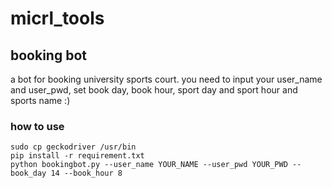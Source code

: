 # micrl_tools

## booking bot

a bot for booking university sports court. you need to input your user_name and user_pwd, 
set book day, book hour, sport day and sport hour and sports name :)

### how to use
```
sudo cp geckodriver /usr/bin
pip install -r requirement.txt
python bookingbot.py --user_name YOUR_NAME --user_pwd YOUR_PWD --book_day 14 --book_hour 8
```